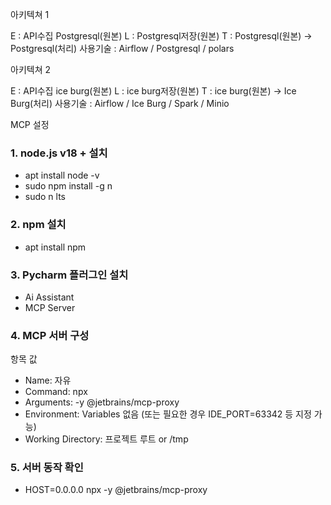 
아키텍쳐 1

E : API수집 Postgresql(원본)
L : Postgresql저장(원본)
T : Postgresql(원본) -> Postgresql(처리)
사용기술 : Airflow / Postgresql / polars

아키텍쳐 2

E : API수집 ice burg(원본)
L : ice burg저장(원본)
T : ice burg(원본) -> Ice Burg(처리)
사용기술 : Airflow / Ice Burg / Spark / Minio


MCP 설정
### 1. node.js v18 + 설치
- apt install node -v
- sudo npm install -g n
- sudo n lts

### 2. npm 설치
- apt install npm 

### 3. Pycharm 플러그인 설치
- Ai Assistant
- MCP Server

### 4. MCP 서버 구성
항목	값
- Name: 자유
- Command: npx
- Arguments: -y @jetbrains/mcp-proxy
- Environment: Variables	없음 (또는 필요한 경우 IDE_PORT=63342 등 지정 가능)
- Working Directory: 프로젝트 루트 or /tmp

### 5. 서버 동작 확인
- HOST=0.0.0.0 npx -y @jetbrains/mcp-proxy
